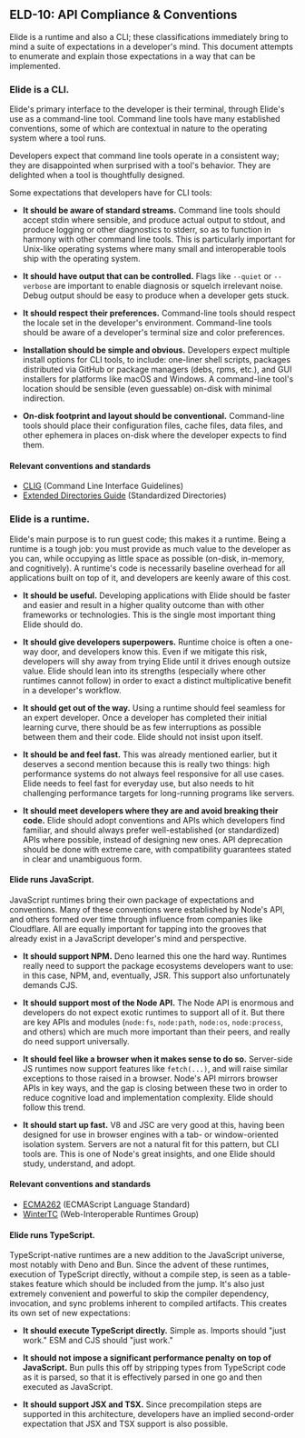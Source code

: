 ## ELD-10: API Compliance & Conventions

Elide is a runtime and also a CLI; these classifications immediately bring to mind a suite of expectations in a developer's mind. This document attempts to enumerate and explain those expectations in a way that can be implemented.

### Elide is a CLI.

Elide's primary interface to the developer is their terminal, through Elide's use as a command-line tool. Command line tools have many established conventions, some of which are contextual in nature to the operating system where a tool runs.

Developers expect that command line tools operate in a consistent way; they are disappointed when surprised with a tool's behavior. They are delighted when a tool is thoughtfully designed.

Some expectations that developers have for CLI tools:

- **It should be aware of standard streams.** Command line tools should accept stdin where sensible, and produce actual output to stdout, and produce logging or other diagnostics to stderr, so as to function in harmony with other command line tools. This is particularly important for Unix-like operating systems where many small and interoperable tools ship with the operating system.

- **It should have output that can be controlled.** Flags like `--quiet` or `--verbose` are important to enable diagnosis or squelch irrelevant noise. Debug output should be easy to produce when a developer gets stuck.

- **It should respect their preferences.** Command-line tools should respect the locale set in the developer's environment. Command-line tools should be aware of a developer's terminal size and color preferences.

- **Installation should be simple and obvious.** Developers expect multiple install options for CLI tools, to include: one-liner shell scripts, packages distributed via GitHub or package managers (debs, rpms, etc.), and GUI installers for platforms like macOS and Windows. A command-line tool's location should be sensible (even guessable) on-disk with minimal indirection.

- **On-disk footprint and layout should be conventional.** Command-line tools should place their configuration files, cache files, data files, and other ephemera in places on-disk where the developer expects to find them.

#### Relevant conventions and standards

- [CLIG](https://clig.dev/) (Command Line Interface Guidelines)
- [Extended Directories Guide](https://dirs.dev/) (Standardized Directories)

### Elide is a runtime.

Elide's main purpose is to run guest code; this makes it a runtime. Being a runtime is a tough job: you must provide as much value to the developer as you can, while occupying as little space as possible (on-disk, in-memory, and cognitively). A runtime's code is necessarily baseline overhead for all applications built on top of it, and developers are keenly aware of this cost.

- **It should be useful.** Developing applications with Elide should be faster and easier and result in a higher quality outcome than with other frameworks or technologies. This is the single most important thing Elide should do.

- **It should give developers superpowers.** Runtime choice is often a one-way door, and developers know this. Even if we mitigate this risk, developers will shy away from trying Elide until it drives enough outsize value. Elide should lean into its strengths (especially where other runtimes cannot follow) in order to exact a distinct multiplicative benefit in a developer's workflow.

- **It should get out of the way.** Using a runtime should feel seamless for an expert developer. Once a developer has completed their initial learning curve, there should be as few interruptions as possible between them and their code. Elide should not insist upon itself.

- **It should be and feel fast.** This was already mentioned earlier, but it deserves a second mention because this is really two things: high performance systems do not always feel responsive for all use cases. Elide needs to feel fast for everyday use, but also needs to hit challenging performance targets for long-running programs like servers.

- **It should meet developers where they are and avoid breaking their code.** Elide should adopt conventions and APIs which developers find familiar, and should always prefer well-established (or standardized) APIs where possible, instead of designing new ones. API deprecation should be done with extreme care, with compatibility guarantees stated in clear and unambiguous form.

#### Elide runs JavaScript.

JavaScript runtimes bring their own package of expectations and conventions. Many of these conventions were established by Node's API, and others formed over time through influence from companies like Cloudflare. All are equally important for tapping into the grooves that already exist in a JavaScript developer's mind and perspective.

- **It should support NPM.** Deno learned this one the hard way. Runtimes really need to support the package ecosystems developers want to use: in this case, NPM, and, eventually, JSR. This support also unfortunately demands CJS.

- **It should support most of the Node API.** The Node API is enormous and developers do not expect exotic runtimes to support all of it. But there are key APIs and modules (`node:fs`, `node:path`, `node:os`, `node:process`, and others) which are much more important than their peers, and really do need support universally.

- **It should feel like a browser when it makes sense to do so.** Server-side JS runtimes now support features like `fetch(...)`, and will raise similar exceptions to those raised in a browser. Node's API mirrors browser APIs in key ways, and the gap is closing between these two in order to reduce cognitive load and implementation complexity. Elide should follow this trend.

- **It should start up fast.** V8 and JSC are very good at this, having been designed for use in browser engines with a tab- or window-oriented isolation system. Servers are not a natural fit for this pattern, but CLI tools are. This is one of Node's great insights, and one Elide should study, understand, and adopt.

#### Relevant conventions and standards

- [ECMA262](https://ecma-international.org/publications-and-standards/standards/ecma-262/) (ECMAScript Language Standard)
- [WinterTC](https://wintertc.org/) (Web-Interoperable Runtimes Group)

#### Elide runs TypeScript.

TypeScript-native runtimes are a new addition to the JavaScript universe, most notably with Deno and Bun. Since the advent of these runtimes, execution of TypeScript directly, without a compile step, is seen as a table-stakes feature which should be included from the jump. It's also just extremely convenient and powerful to skip the compiler dependency, invocation, and sync problems inherent to compiled artifacts. This creates its own set of new expectations:

- **It should execute TypeScript directly.** Simple as. Imports should "just work." ESM and CJS should "just work."

- **It should not impose a significant performance penalty on top of JavaScript.** Bun pulls this off by stripping types from TypeScript code as it is parsed, so that it is effectively parsed in one go and then executed as JavaScript.

- **It should support JSX and TSX.** Since precompilation steps are supported in this architecture, developers have an implied second-order expectation that JSX and TSX support is also possible.
